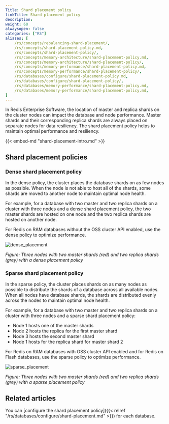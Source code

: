 ```yaml
---
Title: Shard placement policy
linkTitle: Shard placement policy
description:
weight: 60
alwaysopen: false
categories: ["RS"]
aliases: [
    /rs/concepts/rebalancing-shard-placement/,
    /rs/concepts/shard-placement-policy.md,
    /rs/concepts/shard-placement-policy/,
    /rs/concepts/memory-architecture/shard-placement-policy.md,
    /rs/concepts/memory-architecture/shard-placement-policy/,
    /rs/concepts/memory-performance/shard-placement-policy.md,
    /rs/concepts/memory-performance/shard-placement-policy/,
    /rs/databases/configure/shard-placement-policy.md,
    /rs/databases/configure/shard-placement-policy/,
    /rs/databases/memory-performance/shard-placement-policy.md,
    /rs/databases/memory-performance/shard-placement-policy.md,
]
---
```

In Redis Enterprise Software, the location of master and replica shards on the cluster nodes can impact the database and node performance.
Master shards and their corresponding replica shards are always placed on separate nodes for data resiliency.
The shard placement policy helps to maintain optimal performance and resiliency.

{{< embed-md "shard-placement-intro.md"  >}}

## Shard placement policies

### Dense shard placement policy

In the dense policy, the cluster places the database shards on as few nodes as possible.
When the node is not able to host all of the shards, some shards are moved to another node to maintain optimal node health.

For example, for a database with two master and two replica shards on a cluster with three nodes and a dense shard placement policy,
the two master shards are hosted on one node and the two replica shards are hosted on another node.

For Redis on RAM databases without the OSS cluster API enabled, use the dense policy to optimize performance.

![dense_placement](/images/rs/dense_placement.png)

*Figure: Three nodes with two master shards (red) and two replica shards (grey) with a dense placement policy*

### Sparse shard placement policy

In the sparse policy, the cluster places shards on as many nodes as possible to distribute the shards of a database across all available nodes.
When all nodes have database shards, the shards are distributed evenly across the nodes to maintain optimal node health.

For example, for a database with two master and two replica shards on a cluster with three nodes and a sparse shard placement policy:

- Node 1 hosts one of the master shards
- Node 2 hosts the replica for the first master shard
- Node 3 hosts the second master shard
- Node 1 hosts for the replica shard for master shard 2

For Redis on RAM databases with OSS cluster API enabled and for Redis on Flash databases, use the sparse policy to optimize performance.

![sparse_placement](/images/rs/sparse_placement.png)

*Figure: Three nodes with two master shards (red) and two replica shards (grey) with a sparse placement policy*

## Related articles

You can [configure the shard placement policy]({{< relref "/rs/databases/configure/shard-placement.md" >}}) for each database.
